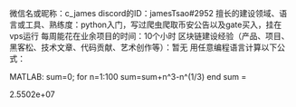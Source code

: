 微信名或昵称：c_james
discord的ID：jamesTsao#2952
擅长的建设领域、语言或工具、熟练度：python入门，写过爬虫爬取币安公告以及gate买入，挂在vps运行
每周能花在业余项目的时间：10个小时
区块链建设经验（产品、项目、黑客松、技术文章、代码贡献、艺术创作等）：暂无
用任意编程语言计算以下公式：


MATLAB:
sum=0;
for n=1:100
  sum=sum+n^3-n^(1/3)
end
sum =

   2.5502e+07
